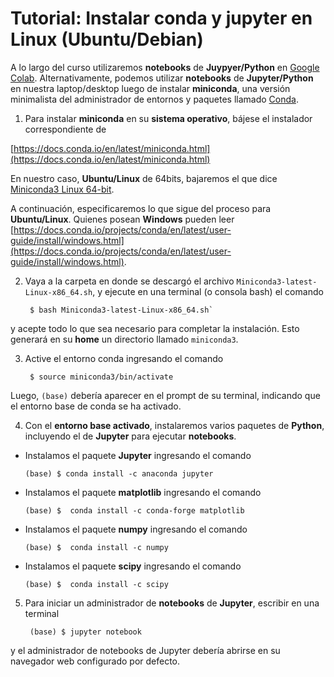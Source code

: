 # Tutorial: Instalar  **conda** y **jupyter** en  **Linux** (Ubuntu/Debian)

A lo largo del curso utilizaremos **notebooks** de **Juypyer/Python** en [Google Colab](https://colab.research.google.com). Alternativamente, podemos utilizar **notebooks** de **Jupyter/Python** en nuestra laptop/desktop luego de instalar **miniconda**, una versión minimalista del administrador de entornos y paquetes llamado [Conda](https://docs.conda.io/en/latest/).

1. Para instalar **miniconda** en su **sistema operativo**, bájese el instalador correspondiente de

  [https://docs.conda.io/en/latest/miniconda.html](https://docs.conda.io/en/latest/miniconda.html)
  
En nuestro caso, **Ubuntu/Linux** de 64bits, bajaremos el que dice [Miniconda3 Linux 64-bit](https://repo.anaconda.com/miniconda/Miniconda3-latest-Linux-x86_64.sh).

A continuación, especificaremos lo que sigue del proceso para **Ubuntu/Linux**. Quienes posean **Windows** pueden leer [https://docs.conda.io/projects/conda/en/latest/user-guide/install/windows.html](https://docs.conda.io/projects/conda/en/latest/user-guide/install/windows.html).

2. Vaya a la carpeta en donde se descargó el archivo `Miniconda3-latest-Linux-x86_64.sh`, y ejecute en una terminal (o consola bash) el comando

        $ bash Miniconda3-latest-Linux-x86_64.sh`
        
y acepte todo lo que sea necesario para completar la instalación. Esto generará en su **home** un directorio llamado `miniconda3`.

3. Active el entorno conda ingresando el comando

        $ source miniconda3/bin/activate
        
Luego, `(base)` debería aparecer en el prompt de su terminal, indicando que el entorno base de conda se ha activado.
        
4. Con el **entorno base activado**, instalaremos varios paquetes de **Python**, incluyendo el de **Jupyter** para ejecutar **notebooks**.

  - Instalamos el paquete **Jupyter** ingresando el comando
  
        (base) $ conda install -c anaconda jupyter 
  
  - Instalamos el paquete **matplotlib** ingresando el comando
  
        (base) $  conda install -c conda-forge matplotlib
        
        
  - Instalamos el paquete **numpy** ingresando el comando
  
        (base) $  conda install -c numpy
        
        
  - Instalamos el paquete **scipy** ingresando el comando
  
        (base) $  conda install -c scipy
        
5. Para iniciar un administrador de **notebooks** de **Jupyter**, escribir en una terminal

        (base) $ jupyter notebook
  
y el administrador de notebooks de Jupyter debería abrirse en su navegador web configurado por defecto.
